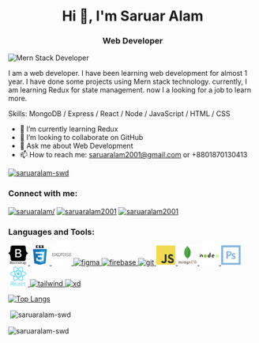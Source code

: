 <h1 align="center">Hi 👋, I'm Saruar Alam</h1>
<h3 align="center">Web Developer</h3>

![Mern Stack Developer](https://media.licdn.com/dms/image/D5616AQE265RyYlep3w/profile-displaybackgroundimage-shrink_350_1400/0/1675149027195?e=1692230400&v=beta&t=Le2BKx4pmlYZn1KKPEj_CrrbC_2PaQRgE6zW1GXGp6I)

I am a web developer. I have been learning web development for almost 1 year. I have done some projects using Mern stack technology. currently, I am learning Redux for state management. now I a looking for a job to learn more.

Skills: MongoDB / Express / React / Node / JavaScript / HTML / CSS

- 🌱 I’m currently learning Redux 
- 👯 I’m looking to collaborate on GitHub 
- 💬 Ask me about Web Development 
- 📫 How to reach me: saruaralam2001@gmail.com or +8801870130413 

<!--    
<p align="left"> <img src="https://komarev.com/ghpvc/?username=saruaralam-swd&label=Profile%20views&color=0e75b6&style=flat" alt="saruaralam-swd" /> </p>
-->

<p align="left"> <a href="https://github.com/ryo-ma/github-profile-trophy"><img src="https://github-profile-trophy.vercel.app/?username=saruaralam-swd" alt="saruaralam-swd" /></a> </p>


<h3 align="left">Connect with me:</h3>
<p align="left">
<a href="https://linkedin.com/in/saruaralam/" target="blank"><img align="center" src="https://raw.githubusercontent.com/rahuldkjain/github-profile-readme-generator/master/src/images/icons/Social/linked-in-alt.svg" alt="saruaralam/" height="30" width="40" /></a>
<a href="https://twitter.com/saruaralam2001" target="blank"><img align="center" src="https://raw.githubusercontent.com/rahuldkjain/github-profile-readme-generator/master/src/images/icons/Social/twitter.svg" alt="saruaralam2001" height="30" width="40" /></a>
<a href="https://fb.com/saruaralam2001" target="blank"><img align="center" src="https://raw.githubusercontent.com/rahuldkjain/github-profile-readme-generator/master/src/images/icons/Social/facebook.svg" alt="saruaralam2001" height="30" width="40" /></a>
</p>


<h3 align="left">Languages and Tools:</h3>
<p align="left"> <a href="https://getbootstrap.com" target="_blank" rel="noreferrer"> <img src="https://raw.githubusercontent.com/devicons/devicon/master/icons/bootstrap/bootstrap-plain-wordmark.svg" alt="bootstrap" width="40" height="40"/> </a> <a href="https://www.w3schools.com/css/" target="_blank" rel="noreferrer"> <img src="https://raw.githubusercontent.com/devicons/devicon/master/icons/css3/css3-original-wordmark.svg" alt="css3" width="40" height="40"/> </a> <a href="https://expressjs.com" target="_blank" rel="noreferrer"> <img src="https://raw.githubusercontent.com/devicons/devicon/master/icons/express/express-original-wordmark.svg" alt="express" width="40" height="40"/> </a> <a href="https://www.figma.com/" target="_blank" rel="noreferrer"> <img src="https://www.vectorlogo.zone/logos/figma/figma-icon.svg" alt="figma" width="40" height="40"/> </a> <a href="https://firebase.google.com/" target="_blank" rel="noreferrer"> <img src="https://www.vectorlogo.zone/logos/firebase/firebase-icon.svg" alt="firebase" width="40" height="40"/> </a> <a href="https://git-scm.com/" target="_blank" rel="noreferrer"> <img src="https://www.vectorlogo.zone/logos/git-scm/git-scm-icon.svg" alt="git" width="40" height="40"/> </a> <a href="https://developer.mozilla.org/en-US/docs/Web/JavaScript" target="_blank" rel="noreferrer"> <img src="https://raw.githubusercontent.com/devicons/devicon/master/icons/javascript/javascript-original.svg" alt="javascript" width="40" height="40"/> </a> <a href="https://www.mongodb.com/" target="_blank" rel="noreferrer"> <img src="https://raw.githubusercontent.com/devicons/devicon/master/icons/mongodb/mongodb-original-wordmark.svg" alt="mongodb" width="40" height="40"/> </a> <a href="https://nodejs.org" target="_blank" rel="noreferrer"> <img src="https://raw.githubusercontent.com/devicons/devicon/master/icons/nodejs/nodejs-original-wordmark.svg" alt="nodejs" width="40" height="40"/> </a> <a href="https://www.photoshop.com/en" target="_blank" rel="noreferrer"> <img src="https://raw.githubusercontent.com/devicons/devicon/master/icons/photoshop/photoshop-line.svg" alt="photoshop" width="40" height="40"/> </a> <a href="https://reactjs.org/" target="_blank" rel="noreferrer"> <img src="https://raw.githubusercontent.com/devicons/devicon/master/icons/react/react-original-wordmark.svg" alt="react" width="40" height="40"/> </a> <a href="https://tailwindcss.com/" target="_blank" rel="noreferrer"> <img src="https://www.vectorlogo.zone/logos/tailwindcss/tailwindcss-icon.svg" alt="tailwind" width="40" height="40"/> </a> <a href="https://www.adobe.com/products/xd.html" target="_blank" rel="noreferrer"> <img src="https://cdn.worldvectorlogo.com/logos/adobe-xd.svg" alt="xd" width="40" height="40"/> </a> </p>

<!--Most used language-->
[![Top Langs](https://github-readme-stats.vercel.app/api/top-langs/?username=saruaralam-swd)](https://github.com/anuraghazra/github-readme-stats)

<p>&nbsp;<img align="center" src="https://github-readme-stats.vercel.app/api?username=saruaralam-swd&show_icons=true&locale=en" alt="saruaralam-swd" /></p>

<p><img align="center" src="https://github-readme-streak-stats.herokuapp.com/?user=saruaralam-swd&" alt="saruaralam-swd" /></p>

